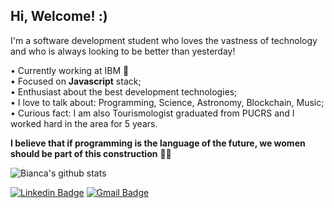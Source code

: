 ## Hi, Welcome! :)

I'm a software development student who loves the vastness of technology and who is always looking to be better than yesterday!

• Currently working at IBM :blue_heart:
<br/>• Focused on **Javascript** stack;
<br/>• Enthusiast about the best development technologies;
<br/>• I love to talk about: Programming, Science, Astronomy, Blockchain, Music;
<br/>• Curious fact: I am also Tourismologist graduated from PUCRS and I worked hard in the area for 5 years.

**I believe that if programming is the language of the future, we women should be part of this construction** 👩‍💻

![Bianca's github stats](https://github-readme-stats.vercel.app/api?username=cunhasbia&theme=vision-friendly-dark&show_icons=true)

[![Linkedin Badge](https://img.shields.io/badge/-Bianca%20Cunha-6A5ACD?style=flat-square&logo=Linkedin&logoColor=white&link=https://www.linkedin.com/in/biancascunha/)](https://www.linkedin.com/in/biancascunha/) [![Gmail Badge](https://img.shields.io/badge/-biancunha@gmail.com-6A5ACD?style=flat-square&logo=Gmail&logoColor=white&link=mailto:biancunha@gmail.com)](mailto:biancunha@gmail.com)
